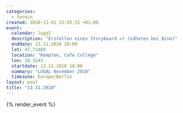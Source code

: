 ```yaml
--- 
categories: 
  - termin
created: 2010-11-01 15:55:15 +01:00
event: 
  calendar: lugal
  description: "Erstellen eines Storyboard =) (näheres bei Bino)"
  enddate: 13.11.2010 20:00
  lat: 47.71889
  location: "Kempten, Cafe College"
  lon: 10.3143
  startdate: 13.11.2010 18:00
  summary: "LUGAL November 2010"
  timezone: Europe/Berlin
layout: post
title: "13.11.2010"
---
```


{% render_event %}


